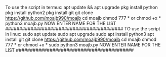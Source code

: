 To use the script in termux:
apt update && apt upgrade
pkg install python 
pkg install python2 
pkg install git
git clone https://github.com/moajb990/moajb
cd moajb
chmod 777 * or chmod +x *
python3 moajb.py
NOW ENTER NAME FOR THE LIST
##########################################
TO use the script in linux:
sudo apt update
sudo apt upgrade
sudo apt install python3
apt install git
git clone https://github.com/moajb990/moajb
cd moajb
chmod 777 * or chmod +x *
sudo python3 moajb.py
NOW ENTER NAME FOR THE LIST
##########################################
